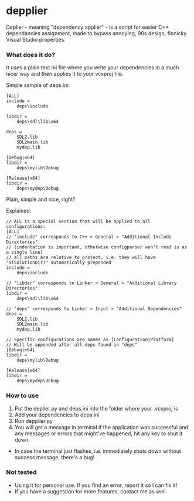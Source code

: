 # depplier
Deplier - meaning "dependency applier" - is a script for easier C++ dependancies assignment, made to bypass annoying, 90s design, finnicky Visual Studio properties. 

### What does it do?

It uses a plain text ini file where you write your dependencies in a much nicer way and then applies it to your vcxproj file.

Simple sample of deps.ini:
```
[ALL]
include =
    deps\include

libdir =
    deps\sdl\lib\x64

deps =
    SDL2.lib
    SDL2main.lib
    mydep.lib

[Debug|x64]
libdir =
    deps\mylib\Debug

[Release|x64]
libdir =
    deps\mydep\Debug

```

Plain, simple and nice, right?

Explained:

```
// ALL is a special section that will be applied to all configurations:
[ALL]
// "include" corresponds to C++ > General > "Additional Include Directories":
// (indentation is important, otherwise configparser won't read is as a single line)
// all paths are relative to project, i.e. they will have "$(SolutionDir)" automatically prepended
include =
    deps\include

// "libdir" corresponds to Linker > General > "Additional Library Directories":
libdir =
    deps\sdl\lib\x64

// "deps" corresponds to Linker > Input > "Additional Dependencies"
deps =
    SDL2.lib
    SDL2main.lib
    mydep.lib

// Specific configurations are named as [Configuration|Platform]
// Will be appended after all deps found in "deps"
[Debug|x64]
libdir =
    deps\mylib\Debug

[Release|x64]
libdir =
    deps\mydep\Debug
```

### How to use

1. Put the deplier.py and deps.ini into the folder where your .vcxproj is
2. Add your dependencies to deps.ini
3. Run depplier.py
4. You will get a message in terminal if the application was successful and any messages or errors that might've happened, hit any key to shut it down.

- In case the terminal just flashes, i.e. immediately shuts down without success message, there's a bug!

### Not tested

- Using it for personal use. If you find an error, report it so I can fix it!
- If you have a suggestion for more features, contact me as well.
